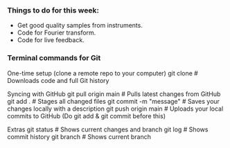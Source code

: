 ### Things to do for this week:

- Get good quality samples from instruments.
- Code for Fourier transform.
- Code for live feedback.

### Terminal commands for Git

One-time setup (clone a remote repo to your computer)
git clone <url>              # Downloads code and full Git history

Syncing with GitHub
git pull origin main         # Pulls latest changes from GitHub
git add .                    # Stages all changed files
git commit -m "message"      # Saves your changes locally with a description
git push origin main         # Uploads your local commits to GitHub (Do git add & git commit before this)

Extras
git status                   # Shows current changes and branch
git log                      # Shows commit history
git branch                   # Shows current branch